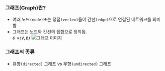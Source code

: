 ### 그래프(Graph)란?  
- 여러 노드``(node)``또는 정점``(vertex)``들이 간선``(edge)``으로 연결된 네트워크를 의미함  
- 그래프는 노드와 간선의 집합으로 정의됨.  
<b><i>``G =(V,E)``</i></b>
![그래프 이미지](https://upload.wikimedia.org/wikipedia/commons/thumb/5/5b/6n-graf.svg/1280px-6n-graf.svg.png)

### 그래프의 종류
- 유향``(directed)`` 그래프 vs 무향``(undirected)`` 그래프
